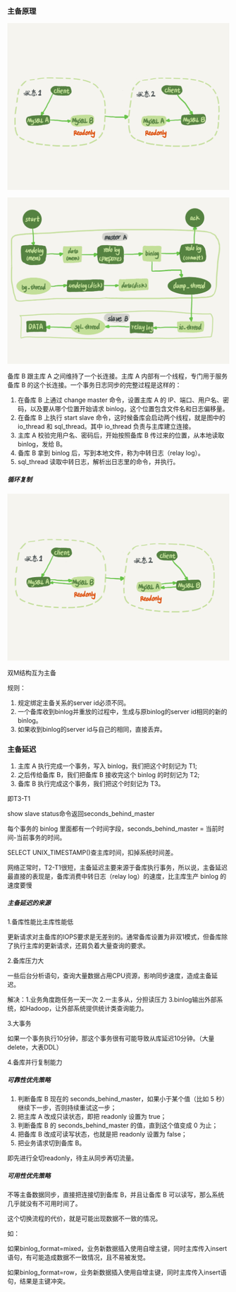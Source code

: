 ### 主备原理

![](img/主备原理.png)

![](img/a66c154c1bc51e071dd2cc8c1d6ca6a3.png)

备库 B 跟主库 A 之间维持了一个长连接。主库 A 内部有一个线程，专门用于服务备库 B 的这个长连接。一个事务日志同步的完整过程是这样的：

1. 在备库 B 上通过 change master 命令，设置主库 A 的 IP、端口、用户名、密码，以及要从哪个位置开始请求 binlog，这个位置包含文件名和日志偏移量。
2. 在备库 B 上执行 start slave 命令，这时候备库会启动两个线程，就是图中的 io_thread 和 sql_thread。其中 io_thread 负责与主库建立连接。
3. 主库 A 校验完用户名、密码后，开始按照备库 B 传过来的位置，从本地读取 binlog，发给 B。
4. 备库 B 拿到 binlog 后，写到本地文件，称为中转日志（relay log）。
5. sql_thread 读取中转日志，解析出日志里的命令，并执行。

##### 循环复制

![](img/DoubleM.png)

双M结构互为主备

规则：

1. 规定绑定主备关系的server id必须不同。
2. 一个备库收到binlog并重放的过程中，生成与原binlog的server id相同的新的binlog。
3. 如果收到binlog的server id与自己的相同，直接丢弃。

### 主备延迟

1. 主库 A 执行完成一个事务，写入 binlog，我们把这个时刻记为 T1;
2. 之后传给备库 B，我们把备库 B 接收完这个 binlog 的时刻记为 T2;
3. 备库 B 执行完成这个事务，我们把这个时刻记为 T3。

即T3-T1

show slave status命令返回seconds_behind_master

每个事务的 binlog 里面都有一个时间字段，seconds_behind_master = 当前时间-当前事务的时间。

SELECT UNIX_TIMESTAMP()查主库时间，扣掉系统时间差。

网络正常时，T2-T1很短，主备延迟主要来源于备库执行事务，所以说，主备延迟最直接的表现是，备库消费中转日志（relay log）的速度，比主库生产 binlog 的速度要慢

##### 主备延迟的来源

1.备库性能比主库性能低

更新请求对主备库的IOPS要求是无差别的。通常备库设置为非双1模式，但备库除了执行主库的更新请求，还肩负着大量查询的要求。

2.备库压力大

一些后台分析语句，查询大量数据占用CPU资源，影响同步速度，造成主备延迟。

解决：1.业务角度跑任务一天一次 2.一主多从，分担读压力 3.binlog输出外部系统，如Hadoop，让外部系统提供统计类查询能力。

3.大事务

如果一个事务执行10分钟，那这个事务很有可能导致从库延迟10分钟。（大量delete，大表DDL）

4.备库并行复制能力

##### 可靠性优先策略

1. 判断备库 B 现在的 seconds_behind_master，如果小于某个值（比如 5 秒）继续下一步，否则持续重试这一步；
2. 把主库 A 改成只读状态，即把 readonly 设置为 true；
3. 判断备库 B 的 seconds_behind_master 的值，直到这个值变成 0 为止；
4. 把备库 B 改成可读写状态，也就是把 readonly 设置为 false；
5. 把业务请求切到备库 B。

即先进行全切readonly，待主从同步再切流量。

##### 可用性优先策略

不等主备数据同步，直接把连接切到备库 B，并且让备库 B 可以读写，那么系统几乎就没有不可用时间了。

这个切换流程的代价，就是可能出现数据不一致的情况。

如：

如果binlog_format=mixed，业务新数据插入使用自增主键，同时主库传入insert语句，有可能造成数据不一致情况，且不易被发觉。

如果binlog_format=row，业务新数据插入使用自增主键，同时主库传入insert语句，结果是主键冲突。